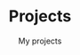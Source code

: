 ---
title: Projects
subtitle: My projects
description: An example showcase page to help you easily display your work
layout: page
showcase: showcase_example
show_sidebar: false
---